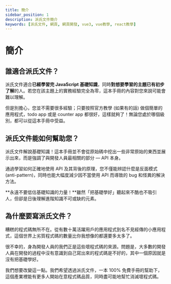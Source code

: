 ```yaml
---
title: 簡介
sidebar_position: 1
description: 派氏文件簡介
keywords: [派氏文件, 網頁, 網頁開發, vue3, vue教學, react教學]
---
```


# 簡介

## 誰適合派氏文件？

派氏文件適合**已經學習完 JavaScript 基礎知識**，同時**對想要學習的主題已有初步了解**的人。若您在該主題上的實務經驗完全為零，這本手冊的內容對您來說可能會難以理解。

但是別擔心，您並不需要很多經驗；只要按照官方教學 (如果有的話) 做個簡單的應用程式，todo app 或是 counter app 都很好，這樣就夠了！無論您處於哪個級別，都可以從這本手冊中受益。

## 派氏文件能如何幫助您？

派氏文件解說基礎知識！這本手冊並不會從原始碼中挖出一些非常原始的東西並展示出來，而是強調了與開發人員最相關的部分 — API 本身。

通過學習如何正確地使用 API 及其背後的原理，您不僅能辨認什麼是反面模式 (anti-pattern)，同時也能大幅度減少因不當使用 API 而導致的 bug 和怪異的解決方法。

**永遠不要低估基礎知識的力量！**雖然「把基礎學好」聽起來不酷也不吸引人，但卻是日後理解進階知識不可或缺的元素。

## 為什麼要寫派氏文件？

糟糕的程式碼無所不在。從有數十萬活躍用戶的應用程式到名不見經傳的小應用程式，這個世界上劣質程式碼的數量比你我想像的都還要多太多了。

很不幸的，身為開發人員的我們正是這些壞程式碼的來源。問題是，大多數的開發人員在開發的過程中沒有意識到自己寫出來的程式碼是不好的，其中一個原因就是沒有把基礎學好。

我們想要改變這一點。我們希望透過派氏文件，一本 100% 免費手冊的幫助下，這個產業裡能有更多人開始在意程式碼品質，同時盡可能地幫忙消滅壞程式碼。